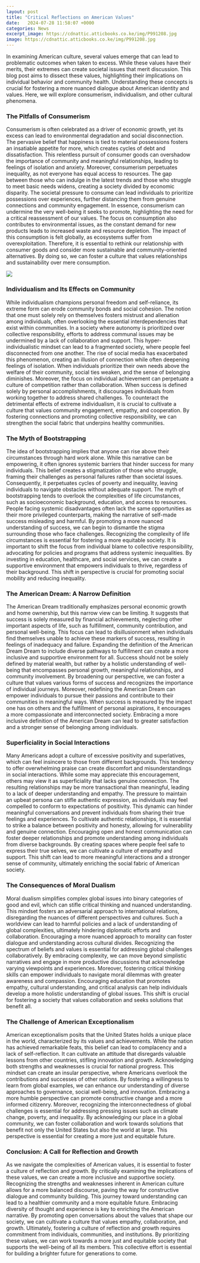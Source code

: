 ```yaml
---
layout: post
title: "Critical Reflections on American Values"
date:   2024-07-28 11:58:07 +0000
categories: News
excerpt_image: https://cdnattic.atticbooks.co.ke/img/P991208.jpg
image: https://cdnattic.atticbooks.co.ke/img/P991208.jpg
---
```


In examining American culture, several values emerge that can lead to problematic outcomes when taken to excess. While these values have their merits, their extremes can create societal issues that merit discussion. This blog post aims to dissect these values, highlighting their implications on individual behavior and community health. Understanding these concepts is crucial for fostering a more nuanced dialogue about American identity and values. Here, we will explore consumerism, individualism, and other cultural phenomena.
### The Pitfalls of Consumerism
Consumerism is often celebrated as a driver of economic growth, yet its excess can lead to environmental degradation and social disconnection. The pervasive belief that happiness is tied to material possessions fosters an insatiable appetite for more, which creates cycles of debt and dissatisfaction. This relentless pursuit of consumer goods can overshadow the importance of community and meaningful relationships, leading to feelings of isolation and anxiety.
Moreover, consumerism perpetuates inequality, as not everyone has equal access to resources. The gap between those who can indulge in the latest trends and those who struggle to meet basic needs widens, creating a society divided by economic disparity. The societal pressure to consume can lead individuals to prioritize possessions over experiences, further distancing them from genuine connections and community engagement. In essence, consumerism can undermine the very well-being it seeks to promote, highlighting the need for a critical reassessment of our values.
The focus on consumption also contributes to environmental issues, as the constant demand for new products leads to increased waste and resource depletion. The impact of this consumption is felt globally, as ecosystems suffer from overexploitation. Therefore, it is essential to rethink our relationship with consumer goods and consider more sustainable and community-oriented alternatives. By doing so, we can foster a culture that values relationships and sustainability over mere consumption.

![](https://cdnattic.atticbooks.co.ke/img/P991208.jpg)
### Individualism and Its Effects on Community
While individualism champions personal freedom and self-reliance, its extreme form can erode community bonds and social cohesion. The notion that one must solely rely on themselves fosters mistrust and alienation among individuals, often overlooking the essential interdependencies that exist within communities. In a society where autonomy is prioritized over collective responsibility, efforts to address communal issues may be undermined by a lack of collaboration and support.
This hyper-individualistic mindset can lead to a fragmented society, where people feel disconnected from one another. The rise of social media has exacerbated this phenomenon, creating an illusion of connection while often deepening feelings of isolation. When individuals prioritize their own needs above the welfare of their community, social ties weaken, and the sense of belonging diminishes.
Moreover, the focus on individual achievement can perpetuate a culture of competition rather than collaboration. When success is defined solely by personal accomplishments, it discourages individuals from working together to address shared challenges. To counteract the detrimental effects of extreme individualism, it is crucial to cultivate a culture that values community engagement, empathy, and cooperation. By fostering connections and promoting collective responsibility, we can strengthen the social fabric that underpins healthy communities.
### The Myth of Bootstrapping
The idea of bootstrapping implies that anyone can rise above their circumstances through hard work alone. While this narrative can be empowering, it often ignores systemic barriers that hinder success for many individuals. This belief creates a stigmatization of those who struggle, framing their challenges as personal failures rather than societal issues. Consequently, it perpetuates cycles of poverty and inequality, leaving individuals to navigate obstacles without adequate support.
The myth of bootstrapping tends to overlook the complexities of life circumstances, such as socioeconomic background, education, and access to resources. People facing systemic disadvantages often lack the same opportunities as their more privileged counterparts, making the narrative of self-made success misleading and harmful. By promoting a more nuanced understanding of success, we can begin to dismantle the stigma surrounding those who face challenges.
Recognizing the complexity of life circumstances is essential for fostering a more equitable society. It is important to shift the focus from individual blame to collective responsibility, advocating for policies and programs that address systemic inequalities. By investing in education, healthcare, and social services, we can create a supportive environment that empowers individuals to thrive, regardless of their background. This shift in perspective is crucial for promoting social mobility and reducing inequality.
### The American Dream: A Narrow Definition
The American Dream traditionally emphasizes personal economic growth and home ownership, but this narrow view can be limiting. It suggests that success is solely measured by financial achievements, neglecting other important aspects of life, such as fulfillment, community contribution, and personal well-being. This focus can lead to disillusionment when individuals find themselves unable to achieve these markers of success, resulting in feelings of inadequacy and failure.
Expanding the definition of the American Dream Dream to include diverse pathways to fulfillment can create a more inclusive and supportive environment for all. Success should not be solely defined by material wealth, but rather by a holistic understanding of well-being that encompasses personal growth, meaningful relationships, and community involvement. By broadening our perspective, we can foster a culture that values various forms of success and recognizes the importance of individual journeys.
Moreover, redefining the American Dream can empower individuals to pursue their passions and contribute to their communities in meaningful ways. When success is measured by the impact one has on others and the fulfillment of personal aspirations, it encourages a more compassionate and interconnected society. Embracing a more inclusive definition of the American Dream can lead to greater satisfaction and a stronger sense of belonging among individuals.
### Superficiality in Social Interactions
Many Americans adopt a culture of excessive positivity and superlatives, which can feel insincere to those from different backgrounds. This tendency to offer overwhelming praise can create discomfort and misunderstandings in social interactions. While some may appreciate this encouragement, others may view it as superficiality that lacks genuine connection. The resulting relationships may be more transactional than meaningful, leading to a lack of deeper understanding and empathy.
The pressure to maintain an upbeat persona can stifle authentic expression, as individuals may feel compelled to conform to expectations of positivity. This dynamic can hinder meaningful conversations and prevent individuals from sharing their true feelings and experiences. To cultivate authentic relationships, it is essential to strike a balance between positivity and honesty, allowing for vulnerability and genuine connection.
Encouraging open and honest communication can foster deeper relationships and promote understanding among individuals from diverse backgrounds. By creating spaces where people feel safe to express their true selves, we can cultivate a culture of empathy and support. This shift can lead to more meaningful interactions and a stronger sense of community, ultimately enriching the social fabric of American society.
### The Consequences of Moral Dualism
Moral dualism simplifies complex global issues into binary categories of good and evil, which can stifle critical thinking and nuanced understanding. This mindset fosters an adversarial approach to international relations, disregarding the nuances of different perspectives and cultures. Such a worldview can lead to harmful policies and a lack of understanding of global complexities, ultimately hindering diplomatic efforts and collaboration.
Encouraging a more nuanced approach to morality can foster dialogue and understanding across cultural divides. Recognizing the spectrum of beliefs and values is essential for addressing global challenges collaboratively. By embracing complexity, we can move beyond simplistic narratives and engage in more productive discussions that acknowledge varying viewpoints and experiences.
Moreover, fostering critical thinking skills can empower individuals to navigate moral dilemmas with greater awareness and compassion. Encouraging education that promotes empathy, cultural understanding, and critical analysis can help individuals develop a more holistic understanding of global issues. This shift is crucial for fostering a society that values collaboration and seeks solutions that benefit all.
### The Challenge of American Exceptionalism
American exceptionalism posits that the United States holds a unique place in the world, characterized by its values and achievements. While the nation has achieved remarkable feats, this belief can lead to complacency and a lack of self-reflection. It can cultivate an attitude that disregards valuable lessons from other countries, stifling innovation and growth. Acknowledging both strengths and weaknesses is crucial for national progress.
This mindset can create an insular perspective, where Americans overlook the contributions and successes of other nations. By fostering a willingness to learn from global examples, we can enhance our understanding of diverse approaches to governance, social well-being, and innovation. Embracing a more humble perspective can promote constructive change and a more informed citizenry.
Moreover, recognizing the interconnectedness of global challenges is essential for addressing pressing issues such as climate change, poverty, and inequality. By acknowledging our place in a global community, we can foster collaboration and work towards solutions that benefit not only the United States but also the world at large. This perspective is essential for creating a more just and equitable future.
### Conclusion: A Call for Reflection and Growth
As we navigate the complexities of American values, it is essential to foster a culture of reflection and growth. By critically examining the implications of these values, we can create a more inclusive and supportive society. Recognizing the strengths and weaknesses inherent in American culture allows for a more balanced discourse, paving the way for constructive dialogue and community building.
This journey toward understanding can lead to a healthier community and a more equitable future. Embracing diversity of thought and experience is key to enriching the American narrative. By promoting open conversations about the values that shape our society, we can cultivate a culture that values empathy, collaboration, and growth.
Ultimately, fostering a culture of reflection and growth requires commitment from individuals, communities, and institutions. By prioritizing these values, we can work towards a more just and equitable society that supports the well-being of all its members. This collective effort is essential for building a brighter future for generations to come.